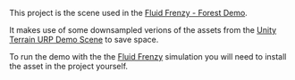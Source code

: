 This project is the scene used in the [Fluid Frenzy - Forest Demo](https://frenzy-byte.itch.io/fluid-frenzy-demo-forest). 

It makes use of some downsampled verions of the assets from the [Unity Terrain URP Demo Scene](https://assetstore.unity.com/packages/3d/environments/unity-terrain-urp-demo-scene-213197) to save space.

To run the demo with the the [Fluid Frenzy](https://assetstore.unity.com/packages/vfx/shaders/fluid-frenzy-273366) simulation you will need to install the asset in the project yourself.
